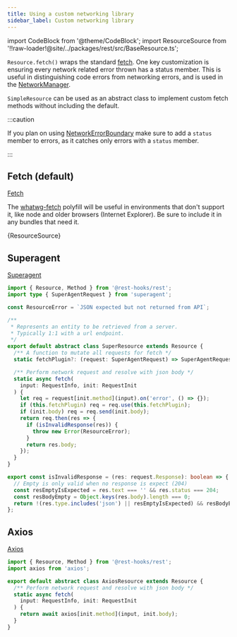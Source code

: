 ```yaml
---
title: Using a custom networking library
sidebar_label: Custom networking library
---
```

import CodeBlock from '@theme/CodeBlock';
import ResourceSource from '!!raw-loader!@site/../packages/rest/src/BaseResource.ts';

`Resource.fetch()` wraps the standard [fetch](https://developer.mozilla.org/en-US/docs/Web/API/Fetch_API).
One key customization is ensuring every network related error thrown has a
status member. This is useful in distinguishing code errors from networking errors,
and is used in the [NetworkManager](../api/NetworkManager).

`SimpleResource` can be used as an abstract class to implement custom fetch methods
without including the default.


:::caution

If you plan on using [NetworkErrorBoundary](../api/NetworkErrorBoundary) make sure
to add a `status` member to errors, as it catches only errors with a `status` member.

:::

## Fetch (default)

[Fetch](https://developer.mozilla.org/en-US/docs/Web/API/Fetch_API)

The [whatwg-fetch](https://github.com/github/fetch#installation) polyfill will be
useful in environments that don't support it, like node and older browsers
(Internet Explorer). Be sure to include it in any bundles that need it.

<CodeBlock className="language-typescript">{ResourceSource}</CodeBlock>

## Superagent

[Superagent](https://visionmedia.github.io/superagent/)

```typescript
import { Resource, Method } from '@rest-hooks/rest';
import type { SuperAgentRequest } from 'superagent';

const ResourceError = `JSON expected but not returned from API`;

/**
 * Represents an entity to be retrieved from a server.
 * Typically 1:1 with a url endpoint.
 */
export default abstract class SuperResource extends Resource {
  /** A function to mutate all requests for fetch */
  static fetchPlugin?: (request: SuperAgentRequest) => SuperAgentRequest;

  /** Perform network request and resolve with json body */
  static async fetch(
    input: RequestInfo, init: RequestInit
  ) {
    let req = request[init.method](input).on('error', () => {});
    if (this.fetchPlugin) req = req.use(this.fetchPlugin);
    if (init.body) req = req.send(init.body);
    return req.then(res => {
      if (isInvalidResponse(res)) {
        throw new Error(ResourceError);
      }
      return res.body;
    });
  }
}

export const isInvalidResponse = (res: request.Response): boolean => {
  // Empty is only valid when no response is expect (204)
  const resEmptyIsExpected = res.text === '' && res.status === 204;
  const resBodyEmpty = Object.keys(res.body).length === 0;
  return !(res.type.includes('json') || resEmptyIsExpected) && resBodyEmpty;
};
```

## Axios

[Axios](https://github.com/axios/axios)

```typescript
import { Resource, Method } from '@rest-hooks/rest';
import axios from 'axios';

export default abstract class AxiosResource extends Resource {
  /** Perform network request and resolve with json body */
  static async fetch(
    input: RequestInfo, init: RequestInit
  ) {
    return await axios[init.method](input, init.body);
  }
}
```
